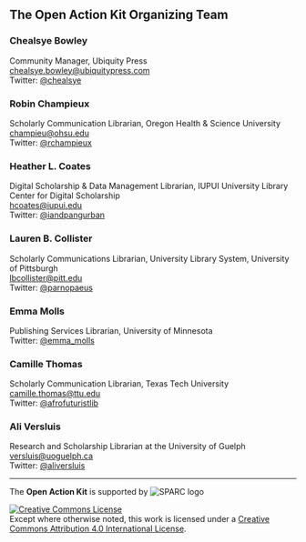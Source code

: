 ## The Open Action Kit Organizing Team

### Chealsye Bowley
Community Manager, Ubiquity Press  
chealsye.bowley@ubiquitypress.com  
Twitter: [@chealsye](https://twitter.com/chealsye?lang=en)

### Robin Champieux
Scholarly Communication Librarian, Oregon Health & Science University  
champieu@ohsu.edu  
Twitter: [@rchampieux](https://twitter.com/rchampieux)

### Heather L. Coates
Digital Scholarship & Data Management Librarian, IUPUI University Library Center for Digital Scholarship   
hcoates@iupui.edu  
Twitter: [@iandpangurban](https://twitter.com/IandPangurBan)

### Lauren B. Collister
Scholarly Communications Librarian, University Library System, University of Pittsburgh  
lbcollister@pitt.edu  
Twitter: [@parnopaeus](https://twitter.com/parnopaeus)

### Emma Molls  
Publishing Services Librarian, University of Minnesota  
Twitter: [@emma_molls](https://twitter.com/emma_molls)

### Camille Thomas  
Scholarly Communication Librarian, Texas Tech University  
camille.thomas@ttu.edu  
Twitter: [@afrofuturistlib](https://twitter.com/afrofuturistlib)

### Ali Versluis  
Research and Scholarship Librarian at the University of Guelph  
versluis@uoguelph.ca  
Twitter: [@aliversluis](https://twitter.com/aliversluis)

--------------------

The **Open Action Kit** is supported by  ![SPARC logo](https://github.com/sparcopen/Open-Action-Kit/blob/master/docs/_images/tiny_sparc.png?raw=true)

<a rel="license" href="http://creativecommons.org/licenses/by/4.0/"><img alt="Creative Commons License" style="border-width:0" src="https://i.creativecommons.org/l/by/4.0/80x15.png" /></a><br />Except where otherwise noted, this work is licensed under a <a rel="license" href="http://creativecommons.org/licenses/by/4.0/">Creative Commons Attribution 4.0 International License</a>.


